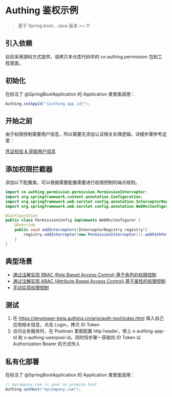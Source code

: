# Authing 鉴权示例

> 基于 Spring boot，Java 版本 >= 11

## 引入依赖

目前采用源码方式提供，请拷贝本仓库代码中的 cn.authing.permission 包到工程里面。

## 初始化

在标注了 @SpringBootApplication 的 Application 类里面调用：

```java
Authing.setAppId("{authing app id}");
```

## 开始之前

由于权限控制需要用户信息，所以需要先添加认证相关处理逻辑。详细步骤参考这里：

[凭证校验 & 获取用户信息](doc/auth.md)

## 添加权限拦截器

添加以下配置类。可以根据需要配置需要进行权限控制的端点规则。

```java
import cn.authing.permission.permission.PermissionInterceptor;
import org.springframework.context.annotation.Configuration;
import org.springframework.web.servlet.config.annotation.InterceptorRegistry;
import org.springframework.web.servlet.config.annotation.WebMvcConfigurer;

@Configuration
public class PermissionConfig implements WebMvcConfigurer {
    @Override
    public void addInterceptors(InterceptorRegistry registry){
        registry.addInterceptor(new PermissionInterceptor()).addPathPatterns("/**");
    }
}
```

## 典型场景

* [通过注解实现 RBAC (Role Based Access Control) 基于角色的权限控制](./doc/rbac.md)
* [通过注解实现 ABAC (Attribute Based Access Control) 基于属性的权限控制](./doc/abac.md)
* [手动实现权限控制](./doc/manual.md)

## 测试

1. 在 https://developer-beta.authing.cn/ams/auth-tool/index.html 填入自己应用相关信息，点击 Login，拷贝 ID Token
2. 访问业务服务时，在 Postman 里面配置 http header，带上 x-authing-app-id 和 x-authing-userpool-id。同时将步骤一获取的 ID Token 以 Authorization Bearer 的方式传入

## 私有化部署

在标注了 @SpringBootApplication 的 Application 类里面调用：

```java
// mycompany.com is your on premise host
Authing.setHost("mycompany.com");
```